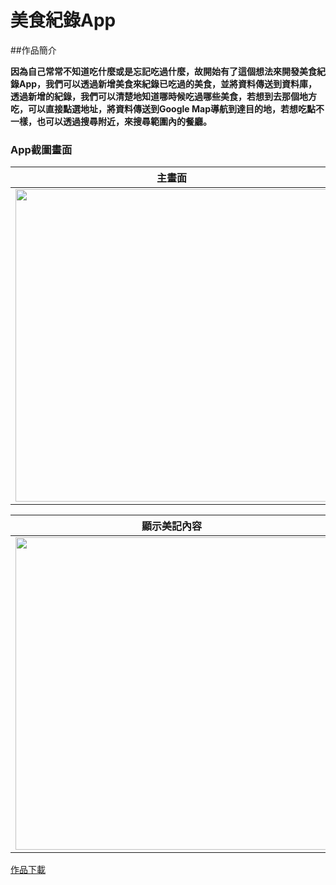 # 美食紀錄App

##作品簡介

**因為自己常常不知道吃什麼或是忘記吃過什麼，故開始有了這個想法來開發美食紀錄App，我們可以透過新增美食來紀錄已吃過的美食，並將資料傳送到資料庫，透過新增的紀錄，我們可以清楚地知道哪時候吃過哪些美食，若想到去那個地方吃，可以直接點選地址，將資料傳送到Google Map導航到達目的地，若想吃點不一樣，也可以透過搜尋附近，來搜尋範圍內的餐廳。**


### App截圖畫面

 主畫面| 新增食記 | 食記清單 |
------------ | ------------- | ------------
<img src="http://imgur.com/c0ZpjEp.jpg" height="500px"/> | <img src="http://imgur.com/jIiXsFz.jpg" height="500px"/> |<img src="http://imgur.com/bMSFz40.jpg" height="500px"/> |

顯示美記內容| 修改美食紀錄 | 搜尋附近美食
------------ | ------------- | ------------
<img src="http://imgur.com/L0aQXIh.jpg" height="500px"/> | <img src="http://imgur.com/LJMKkYj.jpg" height="500px"/> |<img src="http://imgur.com/onJNQlI.jpg" height="500px"/> |

<a href="https://goo.gl/k5IbsB" target="_blank">作品下載</a>






